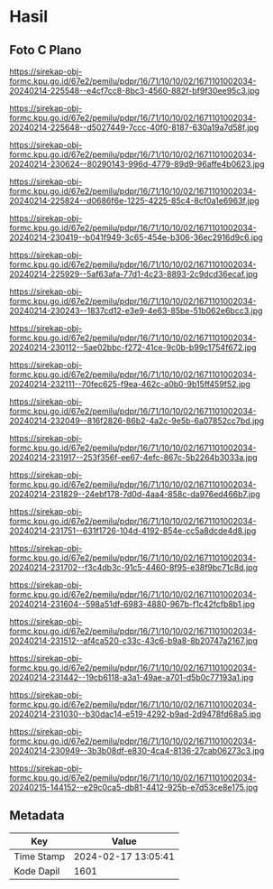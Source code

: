 # Hasil

## Foto C Plano

https://sirekap-obj-formc.kpu.go.id/67e2/pemilu/pdpr/16/71/10/10/02/1671101002034-20240214-225548--e4cf7cc8-8bc3-4560-882f-bf9f30ee95c3.jpg

https://sirekap-obj-formc.kpu.go.id/67e2/pemilu/pdpr/16/71/10/10/02/1671101002034-20240214-225648--d5027449-7ccc-40f0-8187-630a19a7d58f.jpg

https://sirekap-obj-formc.kpu.go.id/67e2/pemilu/pdpr/16/71/10/10/02/1671101002034-20240214-230624--80290143-996d-4779-89d9-96affe4b0623.jpg

https://sirekap-obj-formc.kpu.go.id/67e2/pemilu/pdpr/16/71/10/10/02/1671101002034-20240214-225824--d0686f6e-1225-4225-85c4-8cf0a1e6963f.jpg

https://sirekap-obj-formc.kpu.go.id/67e2/pemilu/pdpr/16/71/10/10/02/1671101002034-20240214-230419--b041f949-3c65-454e-b306-36ec2916d9c6.jpg

https://sirekap-obj-formc.kpu.go.id/67e2/pemilu/pdpr/16/71/10/10/02/1671101002034-20240214-225929--5af63afa-77d1-4c23-8893-2c9dcd36ecaf.jpg

https://sirekap-obj-formc.kpu.go.id/67e2/pemilu/pdpr/16/71/10/10/02/1671101002034-20240214-230243--1837cd12-e3e9-4e63-85be-51b062e6bcc3.jpg

https://sirekap-obj-formc.kpu.go.id/67e2/pemilu/pdpr/16/71/10/10/02/1671101002034-20240214-230112--5ae02bbc-f272-41ce-9c0b-b99c1754f672.jpg

https://sirekap-obj-formc.kpu.go.id/67e2/pemilu/pdpr/16/71/10/10/02/1671101002034-20240214-232111--70fec625-f9ea-462c-a0b0-9b15ff459f52.jpg

https://sirekap-obj-formc.kpu.go.id/67e2/pemilu/pdpr/16/71/10/10/02/1671101002034-20240214-232049--816f2826-86b2-4a2c-9e5b-6a07852cc7bd.jpg

https://sirekap-obj-formc.kpu.go.id/67e2/pemilu/pdpr/16/71/10/10/02/1671101002034-20240214-231917--253f356f-ee67-4efc-867c-5b2264b3033a.jpg

https://sirekap-obj-formc.kpu.go.id/67e2/pemilu/pdpr/16/71/10/10/02/1671101002034-20240214-231829--24ebf178-7d0d-4aa4-858c-da976ed466b7.jpg

https://sirekap-obj-formc.kpu.go.id/67e2/pemilu/pdpr/16/71/10/10/02/1671101002034-20240214-231751--631f1726-104d-4192-854e-cc5a8dcde4d8.jpg

https://sirekap-obj-formc.kpu.go.id/67e2/pemilu/pdpr/16/71/10/10/02/1671101002034-20240214-231702--f3c4db3c-91c5-4460-8f95-e38f9bc71c8d.jpg

https://sirekap-obj-formc.kpu.go.id/67e2/pemilu/pdpr/16/71/10/10/02/1671101002034-20240214-231604--598a51df-6983-4880-967b-f1c42fcfb8b1.jpg

https://sirekap-obj-formc.kpu.go.id/67e2/pemilu/pdpr/16/71/10/10/02/1671101002034-20240214-231512--af4ca520-c33c-43c6-b9a8-8b20747a2167.jpg

https://sirekap-obj-formc.kpu.go.id/67e2/pemilu/pdpr/16/71/10/10/02/1671101002034-20240214-231442--19cb6118-a3a1-49ae-a701-d5b0c77193a1.jpg

https://sirekap-obj-formc.kpu.go.id/67e2/pemilu/pdpr/16/71/10/10/02/1671101002034-20240214-231030--b30dac14-e519-4292-b9ad-2d9478fd68a5.jpg

https://sirekap-obj-formc.kpu.go.id/67e2/pemilu/pdpr/16/71/10/10/02/1671101002034-20240214-230949--3b3b08df-e830-4ca4-8136-27cab06273c3.jpg

https://sirekap-obj-formc.kpu.go.id/67e2/pemilu/pdpr/16/71/10/10/02/1671101002034-20240215-144152--e29c0ca5-db81-4412-925b-e7d53ce8e175.jpg


## Metadata

| Key        | Value               |
| ---------- | ------------------- |
| Time Stamp | 2024-02-17 13:05:41 |
| Kode Dapil | 1601                |



